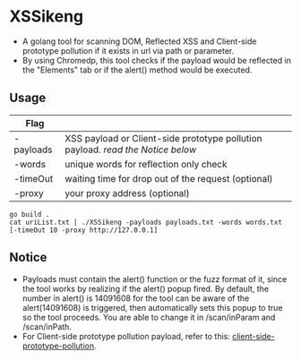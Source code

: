 # XSSikeng
* A golang tool for scanning DOM, Reflected XSS and Client-side prototype pollution if it exists in url via path or parameter. 
* By using Chromedp, this tool checks if the payload would be reflected in the "Elements" tab or if the alert() method would be executed.

## Usage
| Flag |  |
| ------------- | ------------- |
| -payloads  | XSS payload or Client-side prototype pollution payload. _read the Notice below_  |
| -words  | unique words for reflection only check  |
| -timeOut  | waiting time for drop out of the request (optional)|
| -proxy  | your proxy address (optional)|
```
go build .
cat uriList.txt | ./XSSikeng -payloads payloads.txt -words words.txt [-timeOut 10 -proxy http://127.0.0.1]
```
## Notice 
* Payloads must contain the alert() function or the fuzz format of it, since the tool works by realizing if the alert() popup fired. By default, the number in alert() is 14091608 for the tool can be aware of the alert(14091608) is triggered, then automatically sets this popup to true so the tool proceeds. You are able to change it in /scan/inParam and /scan/inPath.
* For Client-side prototype pollution payload, refer to this: [client-side-prototype-pollution](https://github.com/BlackFan/client-side-prototype-pollution).
